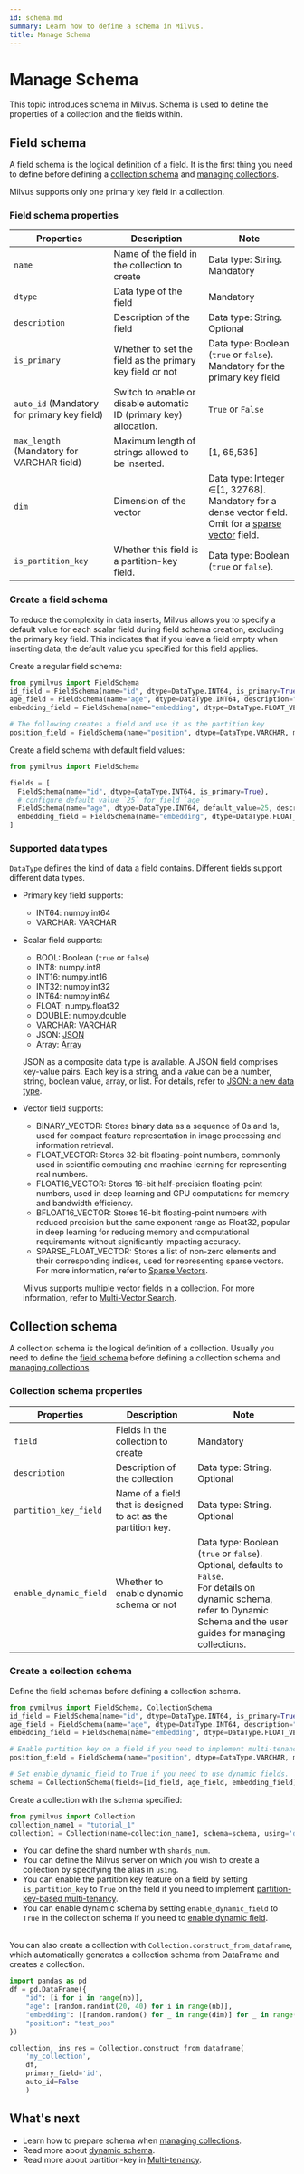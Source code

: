 ```yaml
---
id: schema.md
summary: Learn how to define a schema in Milvus.
title: Manage Schema
---
```


# Manage Schema

This topic introduces schema in Milvus. Schema is used to define the properties of a collection and the fields within.


## Field schema

A field schema is the logical definition of a field. It is the first thing you need to define before defining a [collection schema](#Collection-schema) and [managing collections](manage-collections.md). 

Milvus supports only one primary key field in a collection.

### Field schema properties

<table class="properties">
	<thead>
	<tr>
		<th>Properties</td>
		<th>Description</th>
		<th>Note</th>
	</tr>
	</thead>
	<tbody>
	<tr>
		<td><code>name</code></td>
		<td>Name of the field in the collection to create</td>
		<td>Data type: String.<br/>Mandatory</td>
	</tr>
	<tr>
		<td><code>dtype</code></td>
		<td>Data type of the field</td>
		<td>Mandatory</td>
	</tr>
    <tr>
		<td><code>description</code></td>
		<td>Description of the field</td>
		<td>Data type: String.<br/>Optional</td>
	</tr>
    <tr>
		<td><code>is_primary</code></td>
		<td>Whether to set the field as the primary key field or not</td>
		<td>Data type: Boolean (<code>true</code> or <code>false</code>).<br/>Mandatory for the primary key field</td>
	</tr>
        <tr>
	        <td><code>auto_id</code> (Mandatory for primary key field)</td>
        	<td>Switch to enable or disable automatic ID (primary key) allocation.</td>
        	<td><code>True</code> or <code>False</code></td>
        </tr>
        <tr>
        	<td><code>max_length</code> (Mandatory for VARCHAR field)</td>
        	<td>Maximum length of strings allowed to be inserted.</td>
        	<td>[1, 65,535]</td>
        </tr>
	<tr>
		<td><code>dim</code></td>
		<td>Dimension of the vector</td>
    		<td>Data type: Integer &isin;[1, 32768].<br/>Mandatory for a dense vector field. Omit for a <a href="https://milvus.io/docs/sparse_vector.md">sparse vector</a> field.</td>
	</tr>
	<tr>
		<td><code>is_partition_key</code></td>
		<td>Whether this field is a partition-key field.</td>
		<td>Data type: Boolean (<code>true</code> or <code>false</code>).</td>
	</tr>
	</tbody>
</table>


### Create a field schema

To reduce the complexity in data inserts, Milvus allows you to specify a default value for each scalar field during field schema creation, excluding the primary key field. This indicates that if you leave a field empty when inserting data, the default value you specified for this field applies.

Create a regular field schema:

```python
from pymilvus import FieldSchema
id_field = FieldSchema(name="id", dtype=DataType.INT64, is_primary=True, description="primary id")
age_field = FieldSchema(name="age", dtype=DataType.INT64, description="age")
embedding_field = FieldSchema(name="embedding", dtype=DataType.FLOAT_VECTOR, dim=128, description="vector")

# The following creates a field and use it as the partition key
position_field = FieldSchema(name="position", dtype=DataType.VARCHAR, max_length=256, is_partition_key=True)
```

Create a field schema with default field values:

```python
from pymilvus import FieldSchema

fields = [
  FieldSchema(name="id", dtype=DataType.INT64, is_primary=True),
  # configure default value `25` for field `age`
  FieldSchema(name="age", dtype=DataType.INT64, default_value=25, description="age"),
  embedding_field = FieldSchema(name="embedding", dtype=DataType.FLOAT_VECTOR, dim=128, description="vector")
]
```

### Supported data types

`DataType` defines the kind of data a field contains. Different fields support different data types.

- Primary key field supports:
  - INT64: numpy.int64
  - VARCHAR: VARCHAR
- Scalar field supports:
  - BOOL: Boolean (`true` or `false`)
  - INT8: numpy.int8
  - INT16: numpy.int16
  - INT32: numpy.int32
  - INT64: numpy.int64
  - FLOAT: numpy.float32
  - DOUBLE: numpy.double
  - VARCHAR: VARCHAR
  - JSON: [JSON](use-json-fields.md)
  - Array: [Array](array_data_type.md)

  JSON as a composite data type is available. A JSON field comprises key-value pairs. Each key is a string, and a value can be a number, string, boolean value, array, or list. For details, refer to [JSON: a new data type](use-json-fields.md).
  
- Vector field supports:
  - BINARY_VECTOR: Stores binary data as a sequence of 0s and 1s, used for compact feature representation in image processing and information retrieval.
  - FLOAT_VECTOR: Stores 32-bit floating-point numbers, commonly used in scientific computing and machine learning for representing real numbers.
  - FLOAT16_VECTOR: Stores 16-bit half-precision floating-point numbers, used in deep learning and GPU computations for memory and bandwidth efficiency.
  - BFLOAT16_VECTOR: Stores 16-bit floating-point numbers with reduced precision but the same exponent range as Float32, popular in deep learning for reducing memory and computational requirements without significantly impacting accuracy.
  - SPARSE_FLOAT_VECTOR: Stores a list of non-zero elements and their corresponding indices, used for representing sparse vectors. For more information, refer to [Sparse Vectors](sparse_vector.md).

  Milvus supports multiple vector fields in a collection. For more information, refer to [Multi-Vector Search](multi-vector-search.md).

## Collection schema

A collection schema is the logical definition of a collection. Usually you need to define the [field schema](#Field-schema) before defining a collection schema and [managing collections](manage-collections.md).

### Collection schema properties

<table class="properties">
	<thead>
	<tr>
		<th>Properties</td>
		<th>Description</th>
		<th>Note</th>
	</tr>
	</thead>
	<tbody>
	<tr>
		<td><code>field</code></td>
		<td>Fields in the collection to create</td>
		<td>Mandatory</td>
	</tr>
    <tr>
		<td><code>description</code></td>
		<td>Description of the collection</td>
		<td>Data type: String.<br/>Optional</td>
	</tr>
    <tr>
		<td><code>partition_key_field</code></td>
		<td>Name of a field that is designed to act as the partition key.</td>
		<td>Data type: String.<br/>Optional</td>
	</tr>
    <tr>
		<td><code>enable_dynamic_field</code></td>
		<td>Whether to enable dynamic schema or not</td>
		<td>Data type: Boolean (<code>true</code> or <code>false</code>).<br/>Optional, defaults to <code>False</code>.<br/>For details on dynamic schema, refer to <a herf="enable-dynamic-field.md">Dynamic Schema</a> and the user guides for managing collections.</td>
	</tr>
	</tbody>
</table>

### Create a collection schema

<div class="alert note">
  Define the field schemas before defining a collection schema.
</div>

```python
from pymilvus import FieldSchema, CollectionSchema
id_field = FieldSchema(name="id", dtype=DataType.INT64, is_primary=True, description="primary id")
age_field = FieldSchema(name="age", dtype=DataType.INT64, description="age")
embedding_field = FieldSchema(name="embedding", dtype=DataType.FLOAT_VECTOR, dim=128, description="vector")

# Enable partition key on a field if you need to implement multi-tenancy based on the partition-key field
position_field = FieldSchema(name="position", dtype=DataType.VARCHAR, max_length=256, is_partition_key=True)

# Set enable_dynamic_field to True if you need to use dynamic fields. 
schema = CollectionSchema(fields=[id_field, age_field, embedding_field], auto_id=False, enable_dynamic_field=True, description="desc of a collection")
```

Create a collection with the schema specified:

```python
from pymilvus import Collection
collection_name1 = "tutorial_1"
collection1 = Collection(name=collection_name1, schema=schema, using='default', shards_num=2)
```
<div class="alert note">

  - You can define the shard number with <code>shards_num</code>.
  - You can define the Milvus server on which you wish to create a collection by specifying the alias in <code>using</code>.
  - You can enable the partition key feature on a field by setting <code>is_partition_key</code> to <code>True</code> on the field if you need to implement [partition-key-based multi-tenancy](multi_tenancy.md).
  - You can enable dynamic schema by setting <code>enable_dynamic_field</code> to <code>True</code> in the collection schema if you need to [enable dynamic field](enable-dynamic-field.md).

</div>
  
<br/>
You can also create a collection with <code>Collection.construct_from_dataframe</code>, which automatically generates a collection schema from DataFrame and creates a collection.

```python
import pandas as pd
df = pd.DataFrame({
    "id": [i for i in range(nb)],
    "age": [random.randint(20, 40) for i in range(nb)],
    "embedding": [[random.random() for _ in range(dim)] for _ in range(nb)],
    "position": "test_pos"
})

collection, ins_res = Collection.construct_from_dataframe(
    'my_collection',
    df,
    primary_field='id',
    auto_id=False
    )
```

## What's next

- Learn how to prepare schema when [managing collections](manage-collections.md).
- Read more about [dynamic schema](enable-dynamic-field.md).
- Read more about partition-key in [Multi-tenancy](multi_tenancy.md).
